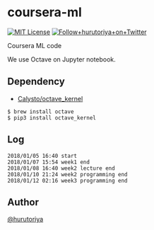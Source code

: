 # coursera-ml

[![MIT License](http://img.shields.io/badge/license-MIT-blue.svg?style=flat)](LICENSE)
<a href="https://twitter.com/hurutoriya">
<img alt="Follow+hurutoriya+on+Twitter" src="https://img.shields.io/twitter/follow/hurutoriya.svg?label=follow+@hurutoriya&style=flat-square">
</a>

Coursera ML code

We use Octave on Jupyter notebook.

## Dependency

* [Calysto/octave_kernel](https://github.com/Calysto/octave_kernel)

```
$ brew install octave
$ pip3 install octave_kernel
```

## Log

```
2018/01/05 16:40 start
2018/01/07 15:54 week1 end
2018/01/08 16:40 week2 lecture end
2018/01/10 21:24 week2 programming end
2018/01/12 02:16 week3 programming end
```

## Author

[@hurutoriya](https://github.com/hurutoriya)
